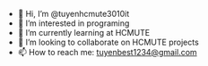 - 👋 Hi, I’m @tuyenhcmute3010it  
- 👀 I’m interested in programing  
- 🌱 I’m currently learning at HCMUTE  
- 💞️ I’m looking to collaborate on HCMUTE projects  
- 📫 How to reach me: tuyenbest1234@gmail.com  

